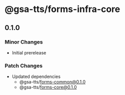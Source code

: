 # @gsa-tts/forms-infra-core

## 0.1.0

### Minor Changes

- Initial prerelease

### Patch Changes

- Updated dependencies
  - @gsa-tts/forms-common@0.1.0
  - @gsa-tts/forms-core@0.1.0
